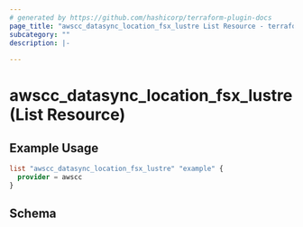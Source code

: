 ```yaml
---
# generated by https://github.com/hashicorp/terraform-plugin-docs
page_title: "awscc_datasync_location_fsx_lustre List Resource - terraform-provider-awscc"
subcategory: ""
description: |-
  
---
```


# awscc_datasync_location_fsx_lustre (List Resource)



## Example Usage

```terraform
list "awscc_datasync_location_fsx_lustre" "example" {
  provider = awscc
}
```

<!-- schema generated by tfplugindocs -->
## Schema
